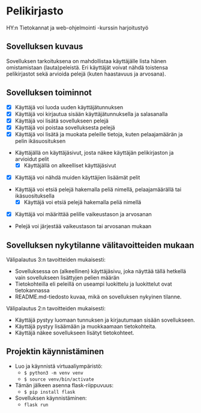 # Pelikirjasto
HY:n Tietokannat ja web-ohjelmointi -kurssin harjoitustyö

## Sovelluksen kuvaus
Sovelluksen tarkoituksena on mahdollistaa käyttäjälle lista hänen omistamistaan (lauta)peleistä. Eri käyttäjät voivat nähdä toistensa pelikirjastot sekä arvioida pelejä (kuten haastavuus ja arvosana).

## Sovelluksen toiminnot
- [x] Käyttäjä voi luoda uuden käyttäjätunnuksen
- [x] Käyttäjä voi kirjautua sisään käyttäjätunnuksella ja salasanalla
- [x] Käyttäjä voi lisätä sovellukseen pelejä
- [x] Käyttäjä voi poistaa sovelluksesta pelejä
- [x] Käyttäjä voi lisätä ja muokata peleille tietoja, kuten pelaajamäärän ja pelin ikäsuosituksen
- Käyttäjällä on käyttäjäsivut, josta näkee käyttäjän pelikirjaston ja arvioidut pelit
  - [x] Käyttäjällä on alkeelliset käyttäjäsivut
- [x] Käyttäjä voi nähdä muiden käyttäjien lisäämät pelit
- Käyttäjä voi etsiä pelejä hakemalla peliä nimellä, pelaajamäärällä tai ikäsuosituksella
  - [x] Käyttäjä voi etsiä pelejä hakemalla peliä nimellä
- [x] Käyttäjä voi määrittää pelille vaikeustason ja arvosanan
- Pelejä voi järjestää vaikeustason tai arvosanan mukaan

## Sovelluksen nykytilanne välitavoitteiden mukaan
Välipalautus 3:n tavoitteiden mukaisesti:
- Sovelluksessa on (alkeellinen) käyttäjäsivu, joka näyttää tällä hetkellä vain sovellukseen lisättyjen pelien määrän
- Tietokohteilla eli peleillä on useampi luokittelu ja luokittelut ovat tietokannassa
- README.md-tiedosto kuvaa, mikä on sovelluksen nykyinen tilanne.

Välipalautus 2:n tavoitteiden mukaisesti:
- Käyttäjä pystyy luomaan tunnuksen ja kirjautumaan sisään sovellukseen.
- Käyttäjä pystyy lisäämään ja muokkaamaan tietokohteita.
- Käyttäjä näkee sovellukseen lisätyt tietokohteet.

## Projektin käynnistäminen
- Luo ja käynnistä virtuaaliympäristö:
  - `$ python3 -m venv venv`
  - `$ source venv/bin/activate`
- Tämän jälkeen asenna flask-riippuvuus:
  - `$ pip install flask`
- Sovelluksen käynnistäminen:
  - `flask run`
